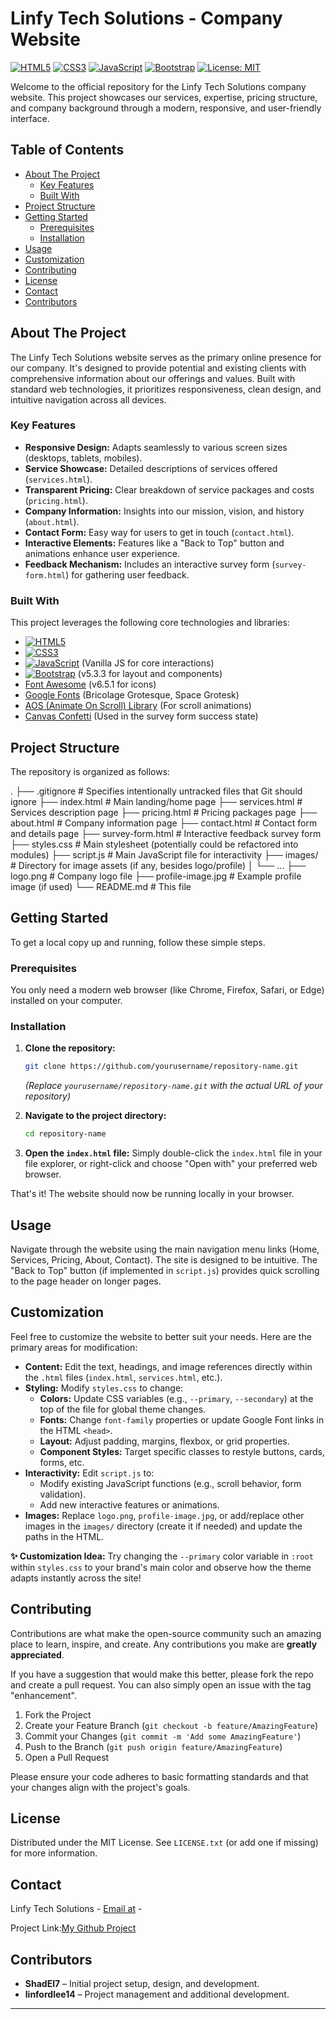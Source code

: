 # Linfy Tech Solutions - Company Website

[![HTML5][HTML5-shield]][HTML5-url]
[![CSS3][CSS3-shield]][CSS3-url]
[![JavaScript][JavaScript-shield]][JavaScript-url]
[![Bootstrap][Bootstrap-shield]][Bootstrap-url]
[![License: MIT][License-shield]][License-url]

<!-- Optional: Add a screenshot or GIF of the website here -->
<!-- ![Linfy Tech Solutions Website Screenshot](link/to/screenshot.png) -->

Welcome to the official repository for the Linfy Tech Solutions company website. This project showcases our services, expertise, pricing structure, and company background through a modern, responsive, and user-friendly interface.

## Table of Contents

- [About The Project](#about-the-project)
  - [Key Features](#key-features)
  - [Built With](#built-with)
- [Project Structure](#project-structure)
- [Getting Started](#getting-started)
  - [Prerequisites](#prerequisites)
  - [Installation](#installation)
- [Usage](#usage)
- [Customization](#customization)
- [Contributing](#contributing)
- [License](#license)
- [Contact](#contact)
- [Contributors](#contributors)

## About The Project

The Linfy Tech Solutions website serves as the primary online presence for our company. It's designed to provide potential and existing clients with comprehensive information about our offerings and values. Built with standard web technologies, it prioritizes responsiveness, clean design, and intuitive navigation across all devices.

### Key Features

*   **Responsive Design:** Adapts seamlessly to various screen sizes (desktops, tablets, mobiles).
*   **Service Showcase:** Detailed descriptions of services offered (`services.html`).
*   **Transparent Pricing:** Clear breakdown of service packages and costs (`pricing.html`).
*   **Company Information:** Insights into our mission, vision, and history (`about.html`).
*   **Contact Form:** Easy way for users to get in touch (`contact.html`).
*   **Interactive Elements:** Features like a "Back to Top" button and animations enhance user experience.
*   **Feedback Mechanism:** Includes an interactive survey form (`survey-form.html`) for gathering user feedback.

### Built With

This project leverages the following core technologies and libraries:

*   [![HTML5][HTML5-shield]][HTML5-url]
*   [![CSS3][CSS3-shield]][CSS3-url]
*   [![JavaScript][JavaScript-shield]][JavaScript-url] (Vanilla JS for core interactions)
*   [![Bootstrap][Bootstrap-shield]][Bootstrap-url] (v5.3.3 for layout and components)
*   [Font Awesome](https://fontawesome.com/) (v6.5.1 for icons)
*   [Google Fonts](https://fonts.google.com/) (Bricolage Grotesque, Space Grotesk)
*   [AOS (Animate On Scroll) Library](https://michalsnik.github.io/aos/) (For scroll animations)
*   [Canvas Confetti](https://github.com/catdad/canvas-confetti) (Used in the survey form success state)

## Project Structure

The repository is organized as follows:


.
├── .gitignore # Specifies intentionally untracked files that Git should ignore
├── index.html # Main landing/home page
├── services.html # Services description page
├── pricing.html # Pricing packages page
├── about.html # Company information page
├── contact.html # Contact form and details page
├── survey-form.html # Interactive feedback survey form
├── styles.css # Main stylesheet (potentially could be refactored into modules)
├── script.js # Main JavaScript file for interactivity
├── images/ # Directory for image assets (if any, besides logo/profile)
│ └── ...
├── logo.png # Company logo file
├── profile-image.jpg # Example profile image (if used)
└── README.md # This file

## Getting Started

To get a local copy up and running, follow these simple steps.

### Prerequisites

You only need a modern web browser (like Chrome, Firefox, Safari, or Edge) installed on your computer.

### Installation

1.  **Clone the repository:**
    ```bash
    git clone https://github.com/yourusername/repository-name.git
    ```
    *(Replace `yourusername/repository-name.git` with the actual URL of your repository)*

2.  **Navigate to the project directory:**
    ```bash
    cd repository-name
    ```

3.  **Open the `index.html` file:**
    Simply double-click the `index.html` file in your file explorer, or right-click and choose "Open with" your preferred web browser.

That's it! The website should now be running locally in your browser.

## Usage

Navigate through the website using the main navigation menu links (Home, Services, Pricing, About, Contact). The site is designed to be intuitive. The "Back to Top" button (if implemented in `script.js`) provides quick scrolling to the page header on longer pages.

## Customization

Feel free to customize the website to better suit your needs. Here are the primary areas for modification:

*   **Content:** Edit the text, headings, and image references directly within the `.html` files (`index.html`, `services.html`, etc.).
*   **Styling:** Modify `styles.css` to change:
    *   **Colors:** Update CSS variables (e.g., `--primary`, `--secondary`) at the top of the file for global theme changes.
    *   **Fonts:** Change `font-family` properties or update Google Font links in the HTML `<head>`.
    *   **Layout:** Adjust padding, margins, flexbox, or grid properties.
    *   **Component Styles:** Target specific classes to restyle buttons, cards, forms, etc.
*   **Interactivity:** Edit `script.js` to:
    *   Modify existing JavaScript functions (e.g., scroll behavior, form validation).
    *   Add new interactive features or animations.
*   **Images:** Replace `logo.png`, `profile-image.jpg`, or add/replace other images in the `images/` directory (create it if needed) and update the paths in the HTML.

**✨ Customization Idea:** Try changing the `--primary` color variable in `:root` within `styles.css` to your brand's main color and observe how the theme adapts instantly across the site!

## Contributing

Contributions are what make the open-source community such an amazing place to learn, inspire, and create. Any contributions you make are **greatly appreciated**.

If you have a suggestion that would make this better, please fork the repo and create a pull request. You can also simply open an issue with the tag "enhancement".

1.  Fork the Project
2.  Create your Feature Branch (`git checkout -b feature/AmazingFeature`)
3.  Commit your Changes (`git commit -m 'Add some AmazingFeature'`)
4.  Push to the Branch (`git push origin feature/AmazingFeature`)
5.  Open a Pull Request

Please ensure your code adheres to basic formatting standards and that your changes align with the project's goals.

## License

Distributed under the MIT License. See `LICENSE.txt` (or add one if missing) for more information.

<!-- It's highly recommended to add a LICENSE.txt file with the MIT license text -->

## Contact

Linfy Tech Solutions - [Email at](linfordlee14@gmail.com) - 

Project Link:[My Github Project](https://github.com/linfordlee14/LInfy-Website) 

## Contributors

*   **ShadEl7** – Initial project setup, design, and development.
*   **linfordlee14** – Project management and additional development.

<!-- Add more contributors as needed -->

---

<!-- MARKDOWN LINKS & BADGES -->
<!-- Replace with actual URLs and potentially choose different badges -->
[HTML5-shield]: https://img.shields.io/badge/HTML5-E34F26?style=for-the-badge&logo=html5&logoColor=white
[HTML5-url]: https://developer.mozilla.org/en-US/docs/Web/Guide/HTML/HTML5
[CSS3-shield]: https://img.shields.io/badge/CSS3-1572B6?style=for-the-badge&logo=css3&logoColor=white
[CSS3-url]: https://developer.mozilla.org/en-US/docs/Web/CSS
[JavaScript-shield]: https://img.shields.io/badge/JavaScript-F7DF1E?style=for-the-badge&logo=javascript&logoColor=black
[JavaScript-url]: https://developer.mozilla.org/en-US/docs/Web/JavaScript
[Bootstrap-shield]: https://img.shields.io/badge/Bootstrap-7952B3?style=for-the-badge&logo=bootstrap&logoColor=white
[Bootstrap-url]: https://getbootstrap.com/
[License-shield]: https://img.shields.io/github/license/yourusername/repository-name?style=for-the-badge
[License-url]: https://github.com/yourusername/repository-name/blob/main/LICENSE.txt

